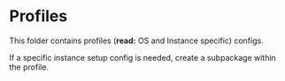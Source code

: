 # Profiles

This folder contains profiles (**read:** OS and Instance specific) configs.

If a specific instance setup config is needed, create a subpackage within the profile.

